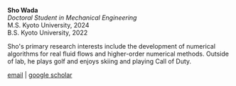 **Sho Wada**  
*Doctoral Student in Mechanical Engineering*  
M.S. Kyoto University, 2024  
B.S. Kyoto University, 2022

Sho's primary research interests include the development of numerical algorithms for real fluid flows and higher-order numerical methods. Outside of lab, he plays golf and enjoys skiing and playing Call of Duty.

[email](mailto:shobob29@stanford.edu) \| [google scholar](https://scholar.google.com/citations?user=dWJs8GMAAAAJ)
